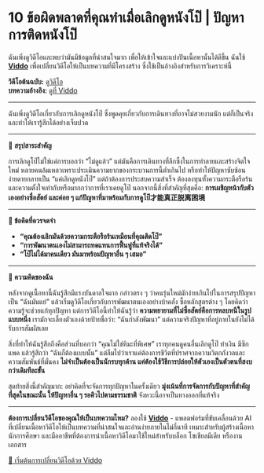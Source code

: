 # 10 ข้อผิดพลาดที่คุณทำเมื่อเลิกดูหนังโป๊ | ปัญหาการติดหนังโป๊

ฉันเพิ่งดูวิดีโอและพบว่ามันมีข้อมูลที่น่าสนใจมาก เพื่อให้เข้าใจและแบ่งปันเนื้อหานั้นได้ดีขึ้น ฉันใช้ **[Viddo](https://viddo.pro/)** เพื่อเปลี่ยนวิดีโอให้เป็นบทความที่มีโครงสร้าง ซึ่งใช้เป็นอ้างอิงสำหรับการวิเคราะห์นี้

**วิดีโอต้นฉบับ:** [ดูวิดีโอ](https://www.youtube.com/watch?v=UWJCKQwCXR4)  
**บทความอ้างอิง:** [ดูที่ Viddo](https://viddo.pro/zh/video-result/22fa1819-7279-4682-be50-0d4ed6a6256a)

---

ฉันเพิ่งดูวิดีโอเกี่ยวกับการเลิกดูหนังโป๊ ซึ่งพูดคุยเกี่ยวกับการเดินทางที่อาจไม่สวยงามนัก แต่ก็เป็นจริงและทำให้เรารู้สึกได้อย่างเจ็บปวด

---

**📌 สรุปสาระสำคัญ**

การเลิกดูโป๊ไม่ใช่แค่การบอกว่า “ไม่ดูแล้ว” แต่มันคือการเดินทางที่ลึกซึ้งในการทำลายและสร้างจิตใจใหม่ หลายคนล้มเหลวเพราะประเมินความยากของกระบวนการนี้ต่ำเกินไป หรือทำให้ปัญหาซับซ้อนง่ายดายกลายเป็น “แค่เลิกดูหนังโป๊” แต่ถ้าต้องการประสบความสำเร็จ ต้องลงทุนทั้งความกระตือรือร้นและความตั้งใจเท่ากับหรือมากกว่าการที่เราเคยดูโป๊ นอกจากนี้สิ่งที่สำคัญที่สุดคือ: **การเผชิญหน้ากับตัวเองอย่างซื่อสัตย์ และค่อย ๆ แก้ปัญหาที่มาพร้อมกับการดูโป๊才能真正脱离困境** 

---

**💬 ข้อคิดที่ควรจดจำ**

- **“คุณต้องเลิกมันด้วยความกระตือรือร้นเหมือนที่คุณติดโป๊”**
- **“การพัฒนาตนเองไม่สามารถทดแทนการฟื้นฟูที่แท้จริงได้”**
- **“โป๊ไม่ได้มาคนเดียว มันมาพร้อมปัญหาอื่น ๆ เสมอ”**

---

**🧠 ความคิดของฉัน**

หลังจากดูเนื้อหานี้ฉันรู้สึกมีแรงบันดาลใจมาก กล่าวตรง ๆ ว่าคนรุ่นใหม่มักง่ายเกินไปในการสรุปปัญหาเป็น “ฉันมันแย่” แล้วเริ่มดูวิดีโอเกี่ยวกับการพัฒนาตนเองอย่างบ้าคลั่ง ซื้อหลักสูตรต่าง ๆ โดยคิดว่าความรู้จะช่วยแก้ทุกปัญหา แต่การวิดีโอนี้ทำให้ฉันรู้ว่า **ความพยายามที่ไม่ซื่อสัตย์คือการหลบหนีในรูปแบบหนึ่ง** เรามักจะเลี้ยงตัวเองด้วยป้ายชื่อว่า: “ฉันกำลังพัฒนา” แต่ความจริงปัญหาที่อยู่ภายในยังไม่ได้รับการสัมผัสเลย

สิ่งที่ทำให้ฉันรู้สึกถึงคือส่วนที่บอกว่า “คุณไม่ใช่หิมะที่พิเศษ” เราทุกคนดูคนอื่นเลิกดูโป๊ ทำเงิน มีซิกแพค แล้วรู้สึกว่า “ฉันก็ต้องแบบนั้น” แต่ลืมไปว่าเราแค่ต้องการชีวิตที่ปราศจากความวิตกกังวลและความสัมพันธ์ที่มั่นคง **ไม่จำเป็นต้องเป็นนักรบทุกด้าน แค่ต้องใช้วิธีการปล่อยให้ตัวเองเป็นตัวตนที่สงบกว่าเดิมทีละขั้น**

สุดท้ายสิ่งนี้สำคัญมาก: อย่าคิดที่จะจัดการทุกปัญหาในครั้งเดียว **มุ่งเน้นที่การจัดการกับปัญหาที่สำคัญที่สุดในขณะนั้น ให้ปัญหาอื่น ๆ รอคิวไปตามธรรมชาติ** จังหวะนี้อาจเป็นทางออกที่แท้จริง

---

**ต้องการเปลี่ยนวิดีโอของคุณให้เป็นบทความไหม?** ลองใช้ **[Viddo](https://viddo.pro/)** - แพลตฟอร์มที่ขับเคลื่อนด้วย AI ที่เปลี่ยนเนื้อหาวิดีโอให้เป็นบทความที่น่าสนใจและอ่านง่ายภายในไม่กี่นาที เหมาะสำหรับผู้สร้างเนื้อหา นักการศึกษา และมืออาชีพที่ต้องการนำเนื้อหาวิดีโอมาใช้ใหม่สำหรับบล็อก โซเชียลมีเดีย หรืองานเอกสาร

[🚀 เริ่มต้นการเปลี่ยนวิดีโอด้วย Viddo](https://viddo.pro/)